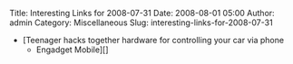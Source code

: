 Title: Interesting Links for 2008-07-31
Date: 2008-08-01 05:00
Author: admin
Category: Miscellaneous
Slug: interesting-links-for-2008-07-31

-   [Teenager hacks together hardware for controlling your car via phone
    - Engadget Mobile][]

  [Teenager hacks together hardware for controlling your car via phone -
  Engadget Mobile]: http://www.engadgetmobile.com/2008/07/28/teenager-hacks-together-hardware-for-controlling-your-car-via-ph/
